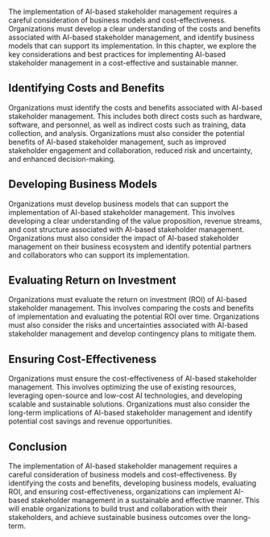 
The implementation of AI-based stakeholder management requires a careful consideration of business models and cost-effectiveness. Organizations must develop a clear understanding of the costs and benefits associated with AI-based stakeholder management, and identify business models that can support its implementation. In this chapter, we explore the key considerations and best practices for implementing AI-based stakeholder management in a cost-effective and sustainable manner.

Identifying Costs and Benefits
------------------------------

Organizations must identify the costs and benefits associated with AI-based stakeholder management. This includes both direct costs such as hardware, software, and personnel, as well as indirect costs such as training, data collection, and analysis. Organizations must also consider the potential benefits of AI-based stakeholder management, such as improved stakeholder engagement and collaboration, reduced risk and uncertainty, and enhanced decision-making.

Developing Business Models
--------------------------

Organizations must develop business models that can support the implementation of AI-based stakeholder management. This involves developing a clear understanding of the value proposition, revenue streams, and cost structure associated with AI-based stakeholder management. Organizations must also consider the impact of AI-based stakeholder management on their business ecosystem and identify potential partners and collaborators who can support its implementation.

Evaluating Return on Investment
-------------------------------

Organizations must evaluate the return on investment (ROI) of AI-based stakeholder management. This involves comparing the costs and benefits of implementation and evaluating the potential ROI over time. Organizations must also consider the risks and uncertainties associated with AI-based stakeholder management and develop contingency plans to mitigate them.

Ensuring Cost-Effectiveness
---------------------------

Organizations must ensure the cost-effectiveness of AI-based stakeholder management. This involves optimizing the use of existing resources, leveraging open-source and low-cost AI technologies, and developing scalable and sustainable solutions. Organizations must also consider the long-term implications of AI-based stakeholder management and identify potential cost savings and revenue opportunities.

Conclusion
----------

The implementation of AI-based stakeholder management requires a careful consideration of business models and cost-effectiveness. By identifying the costs and benefits, developing business models, evaluating ROI, and ensuring cost-effectiveness, organizations can implement AI-based stakeholder management in a sustainable and effective manner. This will enable organizations to build trust and collaboration with their stakeholders, and achieve sustainable business outcomes over the long-term.

